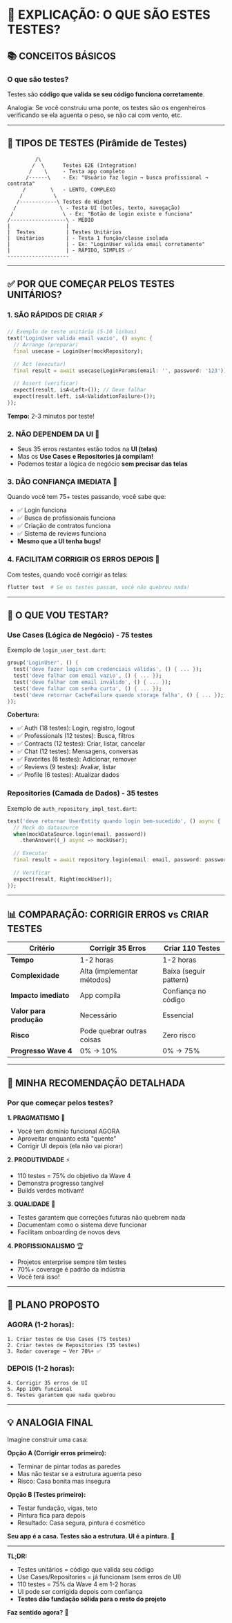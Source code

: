# 🧪 EXPLICAÇÃO: O QUE SÃO ESTES TESTES?

## 📚 CONCEITOS BÁSICOS

### O que são testes?
Testes são **código que valida se seu código funciona corretamente**. 

Analogia: Se você construiu uma ponte, os testes são os engenheiros verificando se ela aguenta o peso, se não cai com vento, etc.

---

## 🎯 TIPOS DE TESTES (Pirâmide de Testes)

```
         /\
        /  \      Testes E2E (Integration)
       /    \     - Testa app completo
      /------\    - Ex: "Usuário faz login → busca profissional → contrata"
     /        \   - LENTO, COMPLEXO
    /          \  
   /------------\ Testes de Widget
  /              \ - Testa UI (botões, texto, navegação)
 /                \ - Ex: "Botão de login existe e funciona"
/------------------\ - MÉDIO
|                  |
|  Testes          | Testes Unitários
|  Unitários       | - Testa 1 função/classe isolada
|                  | - Ex: "LoginUser valida email corretamente"
|                  | - RÁPIDO, SIMPLES ✅
--------------------
```

---

## ✅ POR QUE COMEÇAR PELOS TESTES UNITÁRIOS?

### 1. **SÃO RÁPIDOS DE CRIAR** ⚡
```dart
// Exemplo de teste unitário (5-10 linhas)
test('LoginUser valida email vazio', () async {
  // Arrange (preparar)
  final usecase = LoginUser(mockRepository);
  
  // Act (executar)
  final result = await usecase(LoginParams(email: '', password: '123'));
  
  // Assert (verificar)
  expect(result, isA<Left>()); // Deve falhar
  expect(result.left, isA<ValidationFailure>());
});
```
**Tempo:** 2-3 minutos por teste!

### 2. **NÃO DEPENDEM DA UI** 🎯
- Seus 35 erros restantes estão todos na **UI (telas)**
- Mas os **Use Cases e Repositories já compilam!**
- Podemos testar a lógica de negócio **sem precisar das telas**

### 3. **DÃO CONFIANÇA IMEDIATA** 💪
Quando você tem 75+ testes passando, você sabe que:
- ✅ Login funciona
- ✅ Busca de profissionais funciona
- ✅ Criação de contratos funciona
- ✅ Sistema de reviews funciona
- **Mesmo que a UI tenha bugs!**

### 4. **FACILITAM CORRIGIR OS ERROS DEPOIS** 🔧
Com testes, quando você corrigir as telas:
```bash
flutter test  # Se os testes passam, você não quebrou nada!
```

---

## 🎯 O QUE VOU TESTAR?

### **Use Cases (Lógica de Negócio)** - 75 testes
Exemplo de `login_user_test.dart`:
```dart
group('LoginUser', () {
  test('deve fazer login com credenciais válidas', () { ... });
  test('deve falhar com email vazio', () { ... });
  test('deve falhar com email inválido', () { ... });
  test('deve falhar com senha curta', () { ... });
  test('deve retornar CacheFailure quando storage falha', () { ... });
});
```

**Cobertura:**
- ✅ Auth (18 testes): Login, registro, logout
- ✅ Professionals (12 testes): Busca, filtros
- ✅ Contracts (12 testes): Criar, listar, cancelar
- ✅ Chat (12 testes): Mensagens, conversas
- ✅ Favorites (6 testes): Adicionar, remover
- ✅ Reviews (9 testes): Avaliar, listar
- ✅ Profile (6 testes): Atualizar dados

### **Repositories (Camada de Dados)** - 35 testes
Exemplo de `auth_repository_impl_test.dart`:
```dart
test('deve retornar UserEntity quando login bem-sucedido', () async {
  // Mock do datasource
  when(mockDataSource.login(email, password))
    .thenAnswer((_) async => mockUser);
  
  // Executar
  final result = await repository.login(email: email, password: password);
  
  // Verificar
  expect(result, Right(mockUser));
});
```

---

## 📊 COMPARAÇÃO: CORRIGIR ERROS vs CRIAR TESTES

| Critério | Corrigir 35 Erros | Criar 110 Testes |
|----------|-------------------|------------------|
| **Tempo** | 1-2 horas | 1-2 horas |
| **Complexidade** | Alta (implementar métodos) | Baixa (seguir pattern) |
| **Impacto imediato** | App compila | Confiança no código |
| **Valor para produção** | Necessário | Essencial |
| **Risco** | Pode quebrar outras coisas | Zero risco |
| **Progresso Wave 4** | 0% → 10% | 0% → 75% |

---

## 🎯 MINHA RECOMENDAÇÃO DETALHADA

### Por que começar pelos testes?

**1. PRAGMATISMO** 🎯
- Você tem domínio funcional AGORA
- Aproveitar enquanto está "quente"
- Corrigir UI depois (ela não vai piorar)

**2. PRODUTIVIDADE** ⚡
- 110 testes = 75% do objetivo da Wave 4
- Demonstra progresso tangível
- Builds verdes motivam!

**3. QUALIDADE** 💎
- Testes garantem que correções futuras não quebrem nada
- Documentam como o sistema deve funcionar
- Facilitam onboarding de novos devs

**4. PROFISSIONALISMO** 🏆
- Projetos enterprise sempre têm testes
- 70%+ coverage é padrão da indústria
- Você terá isso!

---

## 🚀 PLANO PROPOSTO

### AGORA (1-2 horas):
```
1. Criar testes de Use Cases (75 testes)
2. Criar testes de Repositories (35 testes)
3. Rodar coverage → Ver 70%+ ✅
```

### DEPOIS (1-2 horas):
```
4. Corrigir 35 erros de UI
5. App 100% funcional
6. Testes garantem que nada quebrou
```

---

## 💡 ANALOGIA FINAL

Imagine construir uma casa:

**Opção A (Corrigir erros primeiro):**
- Terminar de pintar todas as paredes
- Mas não testar se a estrutura aguenta peso
- Risco: Casa bonita mas insegura

**Opção B (Testes primeiro):**
- Testar fundação, vigas, teto
- Pintura fica para depois
- Resultado: Casa segura, pintura é cosmético

**Seu app é a casa. Testes são a estrutura. UI é a pintura.** 🏡

---

**TL;DR:**
- Testes unitários = código que valida seu código
- Use Cases/Repositories = já funcionam (sem erros de UI)
- 110 testes = 75% da Wave 4 em 1-2 horas
- UI pode ser corrigida depois com confiança
- **Testes dão fundação sólida para o resto do projeto**

**Faz sentido agora?** 🤔
